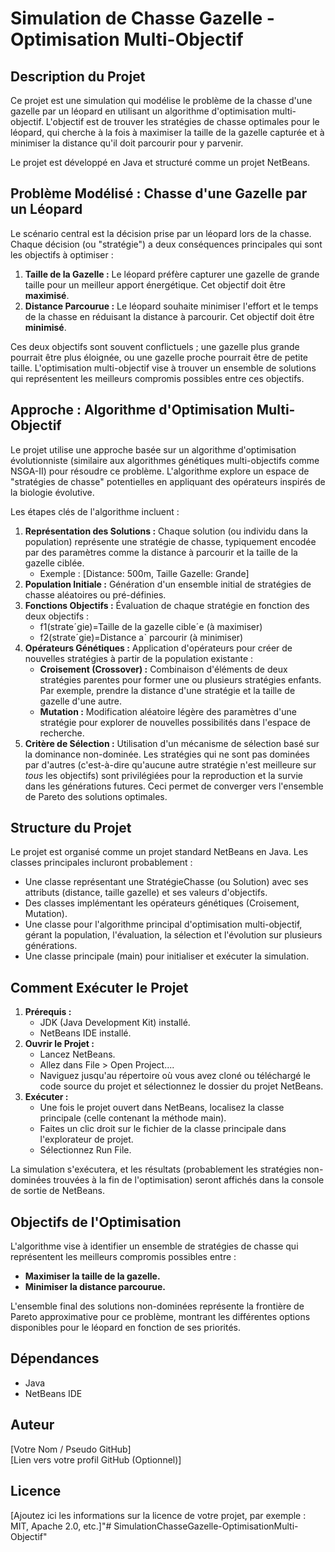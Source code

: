 # **Simulation de Chasse Gazelle \- Optimisation Multi-Objectif**

## **Description du Projet**

Ce projet est une simulation qui modélise le problème de la chasse d'une gazelle par un léopard en utilisant un algorithme d'optimisation multi-objectif. L'objectif est de trouver les stratégies de chasse optimales pour le léopard, qui cherche à la fois à maximiser la taille de la gazelle capturée et à minimiser la distance qu'il doit parcourir pour y parvenir.

Le projet est développé en Java et structuré comme un projet NetBeans.

## **Problème Modélisé : Chasse d'une Gazelle par un Léopard**

Le scénario central est la décision prise par un léopard lors de la chasse. Chaque décision (ou "stratégie") a deux conséquences principales qui sont les objectifs à optimiser :

1. **Taille de la Gazelle :** Le léopard préfère capturer une gazelle de grande taille pour un meilleur apport énergétique. Cet objectif doit être **maximisé**.  
2. **Distance Parcourue :** Le léopard souhaite minimiser l'effort et le temps de la chasse en réduisant la distance à parcourir. Cet objectif doit être **minimisé**.

Ces deux objectifs sont souvent conflictuels ; une gazelle plus grande pourrait être plus éloignée, ou une gazelle proche pourrait être de petite taille. L'optimisation multi-objectif vise à trouver un ensemble de solutions qui représentent les meilleurs compromis possibles entre ces objectifs.

## **Approche : Algorithme d'Optimisation Multi-Objectif**

Le projet utilise une approche basée sur un algorithme d'optimisation évolutionniste (similaire aux algorithmes génétiques multi-objectifs comme NSGA-II) pour résoudre ce problème. L'algorithme explore un espace de "stratégies de chasse" potentielles en appliquant des opérateurs inspirés de la biologie évolutive.

Les étapes clés de l'algorithme incluent :

1. **Représentation des Solutions :** Chaque solution (ou individu dans la population) représente une stratégie de chasse, typiquement encodée par des paramètres comme la distance à parcourir et la taille de la gazelle ciblée.  
   * Exemple : \[Distance: 500m, Taille Gazelle: Grande\]  
2. **Population Initiale :** Génération d'un ensemble initial de stratégies de chasse aléatoires ou pré-définies.  
3. **Fonctions Objectifs :** Évaluation de chaque stratégie en fonction des deux objectifs :  
   * f1​(strateˊgie)=Taille de la gazelle cibleˊe (à maximiser)  
   * f2​(strateˊgie)=Distance aˋ parcourir (à minimiser)  
4. **Opérateurs Génétiques :** Application d'opérateurs pour créer de nouvelles stratégies à partir de la population existante :  
   * **Croisement (Crossover) :** Combinaison d'éléments de deux stratégies parentes pour former une ou plusieurs stratégies enfants. Par exemple, prendre la distance d'une stratégie et la taille de gazelle d'une autre.  
   * **Mutation :** Modification aléatoire légère des paramètres d'une stratégie pour explorer de nouvelles possibilités dans l'espace de recherche.  
5. **Critère de Sélection :** Utilisation d'un mécanisme de sélection basé sur la dominance non-dominée. Les stratégies qui ne sont pas dominées par d'autres (c'est-à-dire qu'aucune autre stratégie n'est meilleure sur *tous* les objectifs) sont privilégiées pour la reproduction et la survie dans les générations futures. Ceci permet de converger vers l'ensemble de Pareto des solutions optimales.

## **Structure du Projet**

Le projet est organisé comme un projet standard NetBeans en Java. Les classes principales incluront probablement :

* Une classe représentant une StratégieChasse (ou Solution) avec ses attributs (distance, taille gazelle) et ses valeurs d'objectifs.  
* Des classes implémentant les opérateurs génétiques (Croisement, Mutation).  
* Une classe pour l'algorithme principal d'optimisation multi-objectif, gérant la population, l'évaluation, la sélection et l'évolution sur plusieurs générations.  
* Une classe principale (main) pour initialiser et exécuter la simulation.

## **Comment Exécuter le Projet**

1. **Prérequis :**  
   * JDK (Java Development Kit) installé.  
   * NetBeans IDE installé.  
2. **Ouvrir le Projet :**  
   * Lancez NetBeans.  
   * Allez dans File \> Open Project....  
   * Naviguez jusqu'au répertoire où vous avez cloné ou téléchargé le code source du projet et sélectionnez le dossier du projet NetBeans.  
3. **Exécuter :**  
   * Une fois le projet ouvert dans NetBeans, localisez la classe principale (celle contenant la méthode main).  
   * Faites un clic droit sur le fichier de la classe principale dans l'explorateur de projet.  
   * Sélectionnez Run File.

La simulation s'exécutera, et les résultats (probablement les stratégies non-dominées trouvées à la fin de l'optimisation) seront affichés dans la console de sortie de NetBeans.

## **Objectifs de l'Optimisation**

L'algorithme vise à identifier un ensemble de stratégies de chasse qui représentent les meilleurs compromis possibles entre :

* **Maximiser la taille de la gazelle.**  
* **Minimiser la distance parcourue.**

L'ensemble final des solutions non-dominées représente la frontière de Pareto approximative pour ce problème, montrant les différentes options disponibles pour le léopard en fonction de ses priorités.

## **Dépendances**

* Java  
* NetBeans IDE

## **Auteur**

\[Votre Nom / Pseudo GitHub\]  
\[Lien vers votre profil GitHub (Optionnel)\]

## **Licence**

\[Ajoutez ici les informations sur la licence de votre projet, par exemple : MIT, Apache 2.0, etc.\]"# SimulationChasseGazelle-OptimisationMulti-Objectif" 
